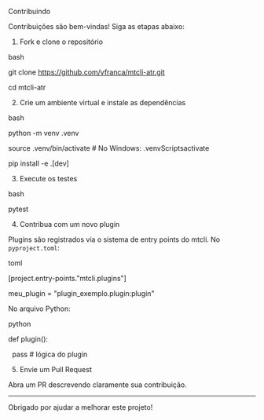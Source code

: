 Contribuindo



Contribuições são bem-vindas! Siga as etapas abaixo:



1. Fork e clone o repositório



bash

git clone https://github.com/vfranca/mtcli-atr.git

cd mtcli-atr





2. Crie um ambiente virtual e instale as dependências



bash

python -m venv .venv

source .venv/bin/activate  # No Windows: .venvScriptsactivate

pip install -e .[dev]





3. Execute os testes



bash

pytest





4. Contribua com um novo plugin



Plugins são registrados via o sistema de entry points do mtcli. No `pyproject.toml`:



toml

[project.entry-points."mtcli.plugins"]

meu_plugin = "plugin_exemplo.plugin:plugin"





No arquivo Python:



python

def plugin():

&nbsp;   pass  # lógica do plugin





5. Envie um Pull Request



Abra um PR descrevendo claramente sua contribuição.



---



Obrigado por ajudar a melhorar este projeto!





